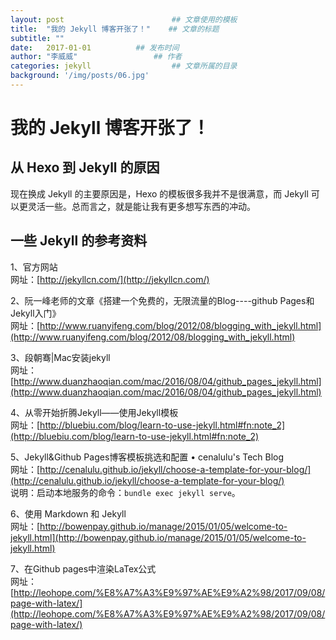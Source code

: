 ```yaml
---
layout: post                        ## 文章使用的模板
title:  "我的 Jekyll 博客开张了！"    ## 文章的标题
subtitle: ""
date:   2017-01-01          ## 发布时间
author: "李威威"                 ## 作者
categories: jekyll                  ## 文章所属的目录
background: '/img/posts/06.jpg'
---
```


# 我的 Jekyll 博客开张了！

## 从 Hexo 到 Jekyll 的原因
现在换成 Jekyll 的主要原因是，Hexo 的模板很多我并不是很满意，而 Jekyll 可以更灵活一些。总而言之，就是能让我有更多想写东西的冲动。

## 一些 Jekyll 的参考资料

1、官方网站  
网址：[http://jekyllcn.com/](http://jekyllcn.com/)  

2、阮一峰老师的文章《搭建一个免费的，无限流量的Blog----github Pages和Jekyll入门》  
网址：[http://www.ruanyifeng.com/blog/2012/08/blogging_with_jekyll.html](http://www.ruanyifeng.com/blog/2012/08/blogging_with_jekyll.html)  

3、段朝骞|Mac安装jekyll  
网址：[http://www.duanzhaoqian.com/mac/2016/08/04/github_pages_jekyll.html](http://www.duanzhaoqian.com/mac/2016/08/04/github_pages_jekyll.html)

4、从零开始折腾Jekyll——使用Jekyll模板  
网址：[http://bluebiu.com/blog/learn-to-use-jekyll.html#fn:note_2](http://bluebiu.com/blog/learn-to-use-jekyll.html#fn:note_2)

5、Jekyll&Github Pages博客模板挑选和配置 • cenalulu's Tech Blog  
网址：[http://cenalulu.github.io/jekyll/choose-a-template-for-your-blog/](http://cenalulu.github.io/jekyll/choose-a-template-for-your-blog/)  
说明：启动本地服务的命令：`bundle exec jekyll serve`。

6、使用 Markdown 和 Jekyll  
网址：[http://bowenpay.github.io/manage/2015/01/05/welcome-to-jekyll.html](http://bowenpay.github.io/manage/2015/01/05/welcome-to-jekyll.html)

7、在Github pages中渲染LaTex公式  
网址：[http://leohope.com/%E8%A7%A3%E9%97%AE%E9%A2%98/2017/09/08/page-with-latex/](http://leohope.com/%E8%A7%A3%E9%97%AE%E9%A2%98/2017/09/08/page-with-latex/)
